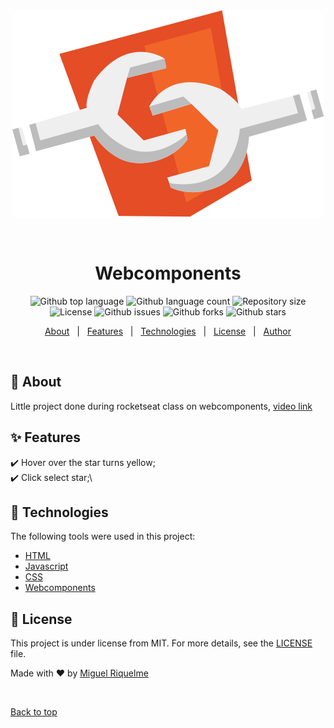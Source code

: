 <div align="center" id="top"> 
  <img src="./.github/logo.svg" alt="Webcomponents" />

&#xa0;

  <!-- <a href="https://webcomponents.netlify.app">Demo</a> -->
</div>

<h1 align="center">Webcomponents</h1>

<p align="center">
  <img alt="Github top language" src="https://img.shields.io/github/languages/top/miguelrisquelme/webcomponents?color=56BEB8">

  <img alt="Github language count" src="https://img.shields.io/github/languages/count/miguelrisquelme/webcomponents?color=56BEB8">

  <img alt="Repository size" src="https://img.shields.io/github/repo-size/miguelrisquelme/webcomponents?color=56BEB8">

  <img alt="License" src="https://img.shields.io/github/license/miguelrisquelme/webcomponents?color=56BEB8">

  <img alt="Github issues" src="https://img.shields.io/github/issues/miguelrisquelme/webcomponents?color=56BEB8" />

  <img alt="Github forks" src="https://img.shields.io/github/forks/miguelrisquelme/webcomponents?color=56BEB8" />

  <img alt="Github stars" src="https://img.shields.io/github/stars/miguelrisquelme/webcomponents?color=56BEB8" />
</p>

<p align="center">
  <a href="#dart-about">About</a> &#xa0; | &#xa0; 
  <a href="#sparkles-features">Features</a> &#xa0; | &#xa0;
  <a href="#rocket-technologies">Technologies</a> &#xa0; | &#xa0;
  <a href="#memo-license">License</a> &#xa0; | &#xa0;
  <a href="https://github.com/miguelrisquelme" target="_blank">Author</a>
</p>

<br>

## :dart: About

Little project done during rocketseat class on webcomponents, <a href="https://youtu.be/fZZAt0Sbz5k">video link</a>

## :sparkles: Features

:heavy_check_mark: Hover over the star turns yellow;\
:heavy_check_mark: Click select star;\

## :rocket: Technologies

The following tools were used in this project:

- [HTML](https://expo.io/)
- [Javascript](https://nodejs.org/en/)
- [CSS](https://pt-br.reactjs.org/)
- [Webcomponents](https://reactnative.dev/)

## :memo: License

This project is under license from MIT. For more details, see the [LICENSE](LICENSE.md) file.

Made with :heart: by <a href="https://github.com/miguelrisquelme" target="_blank">Miguel Riquelme</a>

&#xa0;

<a href="#top">Back to top</a>
